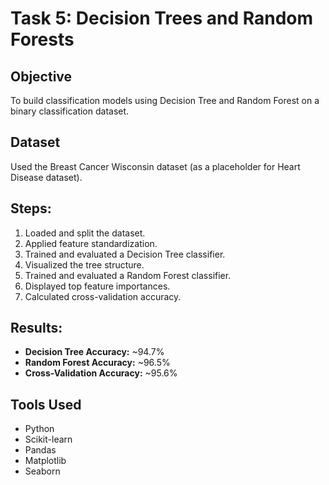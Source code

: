 # Task 5: Decision Trees and Random Forests

## Objective
To build classification models using Decision Tree and Random Forest on a binary classification dataset.

## Dataset
Used the Breast Cancer Wisconsin dataset (as a placeholder for Heart Disease dataset).

## Steps:
1. Loaded and split the dataset.
2. Applied feature standardization.
3. Trained and evaluated a Decision Tree classifier.
4. Visualized the tree structure.
5. Trained and evaluated a Random Forest classifier.
6. Displayed top feature importances.
7. Calculated cross-validation accuracy.

## Results:
- **Decision Tree Accuracy:** ~94.7%
- **Random Forest Accuracy:** ~96.5%
- **Cross-Validation Accuracy:** ~95.6%

## Tools Used
- Python
- Scikit-learn
- Pandas
- Matplotlib
- Seaborn
